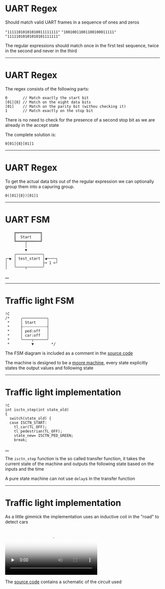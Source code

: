 <!--

                  Copyright (C)  2017  Leonard Göhrs.
   Permission is granted to copy, distribute and/or modify this document
    under the terms of the GNU Free Documentation License, Version 1.3
     or any later version published by the Free Software Foundation;
  with no Invariant Sections, no Front-Cover Texts, and no Back-Cover Texts.
      A copy of the license is included in the file "LICENSE-FDL.txt".

-->

UART Regex
==========

Should match valid UART frames
in a sequence of ones and zeros

`"11111010101010011111111"`
`"10010011001100100011111"`
`"11111010101010101111111"`

The regular expressions should match
once in the first test sequence, twice in the
second and never in the third

---

UART Regex
==========

The regex consists of the following
parts:

    0       // Match exactly the start bit
    [01]{8} // Match on the eight data bits
    [01]    // Match on the parity bit (withou checking it)
    1       // Match exactly on the stop bit

There is no need to check for the presence of a second
stop bit as we are already in the accept state

The complete solution is:

`0[01]{8}[01]1`

---

UART Regex
==========

To get the actual data bits out of the
regular expression we can optionally
group them into a capuring group.

`0([01]{8})[01]1`

---

UART FSM
========

        ╔═══════════╗
        ║  Start    ║
        ╚════╤══════╝
             │
             ▼
        ╭────────────╮
    ┌─▶ │ test_start │◀────┐
    │   │            ├╼ 1 ╾┘
    │   ╰────┬───────╯

[…][code_uart_fsm]

---

Traffic light FSM
=================

    !C
    /*     ╭───────────╮
     *     │ Start     │
     *     ├┄┄┄┄┄┄┄┄┄┄┄┤
     *     │ ped:off   │
     *     │ car:off   │
     *     ╰────┬──────╯
     *          ▼        */

The FSM diagram is included as a comment
in the [source code][code_traffic_fsm]

The machine is designed to be a
[moore machine][wiki_moore_machine], every state
explicitly states the output values and following
state

---

Traffic light implementation
============================

    !C
    int isctn_step(int state_old)
    {
      switch(state_old) {
      case ISCTN_START:
        tl_car(TL_OFF);
        tl_pedestrian(TL_OFF);
        state_new= ISCTN_PED_GREEN;
        break;

[…][code_traffic_fsm]

The `isctn_step` function is the so called
transfer function, it takes the current state of
the machine and outputs the following state
based on the inputs and the time

A pure state machine can not use `delay`s in the
transfer function

---

Traffic light implementation
============================

As a little gimmick the implementation uses
an inductive coil in the "road" to detect cars

<p>
  <video poster="images/14-traffic-demo.jpg" controls preload="none">
    <source src="images/14-traffic-demo.mp4" type="video/mp4">
  </video>
</p>

The [source code][code_car_detect] contains a
schematic of the circuit used

[code_uart_fsm]: examples/14-uart-fsm.txt
[code_traffic_fsm]: examples/14-traffic-fsm.ino
[code_car_detect]: examples/14-car-detect.ino

[wiki_moore_machine]: https://en.wikipedia.org/wiki/Moore_machine
